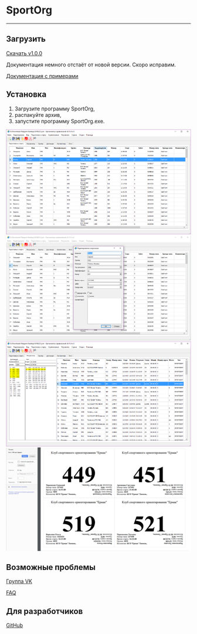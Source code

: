 # SportOrg

___

## Загрузить

[Скачать v1.0.0](//sportorg.o-ural.ru/sportorg-v1.0.0.exe)

Документация немного отстаёт от новой версии. Скоро исправим.

[Документация c примерами](//sportorg.o-ural.ru/data/docs180125.zip)

## Установка

1. Загрузите программу SportOrg,
1. распакуйте архив,
1. запустите программу SportOrg.exe.

![Mainwindow sportorg](img/mainwindow.png)
![Dialogedit sportorg](img/dialogedit.png)
![Result sportorg](img/result.png)
![Bibprintout sportorg](img/bibprintout.png)

## Возможные проблемы

[Группа VK](https://vk.com/sportorgpro)

[FAQ](faq/index.md)

## Для разработчиков

[GitHub](https://sportorg.github.io/pysport/)

